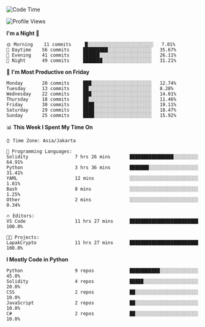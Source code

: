 <!--START_SECTION:waka-->
![Code Time](http://img.shields.io/badge/Code%20Time-1%2C019%20hrs%2011%20mins-blue)

![Profile Views](http://img.shields.io/badge/Profile%20Views-7-blue)

**I'm a Night 🦉** 

```text
🌞 Morning    11 commits     █░░░░░░░░░░░░░░░░░░░░░░░░   7.01% 
🌆 Daytime    56 commits     █████████░░░░░░░░░░░░░░░░   35.67% 
🌃 Evening    41 commits     ██████░░░░░░░░░░░░░░░░░░░   26.11% 
🌙 Night      49 commits     ███████░░░░░░░░░░░░░░░░░░   31.21%

```
📅 **I'm Most Productive on Friday** 

```text
Monday       20 commits     ███░░░░░░░░░░░░░░░░░░░░░░   12.74% 
Tuesday      13 commits     ██░░░░░░░░░░░░░░░░░░░░░░░   8.28% 
Wednesday    22 commits     ███░░░░░░░░░░░░░░░░░░░░░░   14.01% 
Thursday     18 commits     ██░░░░░░░░░░░░░░░░░░░░░░░   11.46% 
Friday       30 commits     ████░░░░░░░░░░░░░░░░░░░░░   19.11% 
Saturday     29 commits     ████░░░░░░░░░░░░░░░░░░░░░   18.47% 
Sunday       25 commits     ████░░░░░░░░░░░░░░░░░░░░░   15.92%

```


📊 **This Week I Spent My Time On** 

```text
⌚︎ Time Zone: Asia/Jakarta

💬 Programming Languages: 
Solidity                 7 hrs 26 mins       ████████████████░░░░░░░░░   64.91% 
Python                   3 hrs 36 mins       ███████░░░░░░░░░░░░░░░░░░   31.41% 
YAML                     12 mins             ░░░░░░░░░░░░░░░░░░░░░░░░░   1.81% 
Bash                     8 mins              ░░░░░░░░░░░░░░░░░░░░░░░░░   1.25% 
Other                    2 mins              ░░░░░░░░░░░░░░░░░░░░░░░░░   0.34%

🔥 Editors: 
VS Code                  11 hrs 27 mins      █████████████████████████   100.0%

🐱‍💻 Projects: 
LapakCrypto              11 hrs 27 mins      █████████████████████████   100.0%

```

**I Mostly Code in Python** 

```text
Python                   9 repos             ███████████░░░░░░░░░░░░░░   45.0% 
Solidity                 4 repos             █████░░░░░░░░░░░░░░░░░░░░   20.0% 
CSS                      2 repos             ██░░░░░░░░░░░░░░░░░░░░░░░   10.0% 
JavaScript               2 repos             ██░░░░░░░░░░░░░░░░░░░░░░░   10.0% 
C#                       2 repos             ██░░░░░░░░░░░░░░░░░░░░░░░   10.0%

```



<!--END_SECTION:waka-->
